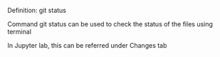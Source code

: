Definition: git status

Command git status can be used to check the status of the files using terminal

In Jupyter lab, this can be referred under Changes tab

